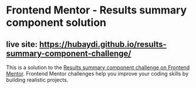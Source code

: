 # Frontend Mentor - Results summary component solution

## live site: https://hubaydi.github.io/results-summary-component-challenge/
This is a solution to the [Results summary component challenge on Frontend Mentor](https://www.frontendmentor.io/challenges/results-summary-component-CE_K6s0maV). Frontend Mentor challenges help you improve your coding skills by building realistic projects. 

